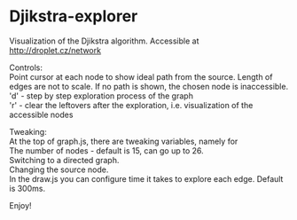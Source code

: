 # Djikstra-explorer
Visualization of the Djikstra algorithm. Accessible at http://droplet.cz/network

Controls:  
Point cursor at each node to show ideal path from the source. Length of edges are not to scale. If no path is shown, the chosen node is inaccessible.
'd' - step by step exploration process of the graph  
'r' - clear the leftovers after the exploration, i.e. visualization of the accessible nodes

Tweaking:  
At the top of graph.js, there are tweaking variables, namely for  
The number of nodes - default is 15, can go up to 26.  
Switching to a directed graph.  
Changing the source node.  
In the draw.js you can configure time it takes to explore each edge. Default is 300ms.  

Enjoy!
